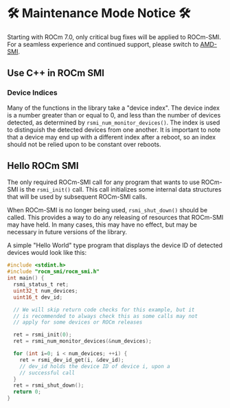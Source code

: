 # 🛠️ Maintenance Mode Notice 🛠️

Starting with ROCm 7.0, only critical bug fixes will be applied to ROCm-SMI.
For a seamless experience and continued support, please switch to [AMD-SMI](https://github.com/ROCm/amdsmi).

## Use C++ in ROCm SMI

### Device Indices

Many of the functions in the library take a "device index". The device index is a number greater than or equal to 0, and less than the number of devices detected, as determined by `rsmi_num_monitor_devices()`. The index is used to distinguish the detected devices from one another. It is important to note that a device may end up with a different index after a reboot, so an index should not be relied upon to be constant over reboots.

## Hello ROCm SMI

The only required ROCm-SMI call for any program that wants to use ROCm-SMI is the `rsmi_init()` call. This call initializes some internal data structures that will be used by subsequent ROCm-SMI calls.

When ROCm-SMI is no longer being used, `rsmi_shut_down()` should be called. This provides a way to do any releasing of resources that ROCm-SMI may have held. In many cases, this may have no effect, but may be necessary in future versions of the library.

A simple "Hello World" type program that displays the device ID of detected devices would look like this:

```c
#include <stdint.h>
#include "rocm_smi/rocm_smi.h"
int main() {
  rsmi_status_t ret;
  uint32_t num_devices;
  uint16_t dev_id;

  // We will skip return code checks for this example, but it
  // is recommended to always check this as some calls may not
  // apply for some devices or ROCm releases

  ret = rsmi_init(0);
  ret = rsmi_num_monitor_devices(&num_devices);

  for (int i=0; i < num_devices; ++i) {
    ret = rsmi_dev_id_get(i, &dev_id);
    // dev_id holds the device ID of device i, upon a
    // successful call
  }
  ret = rsmi_shut_down();
  return 0;
}
```
